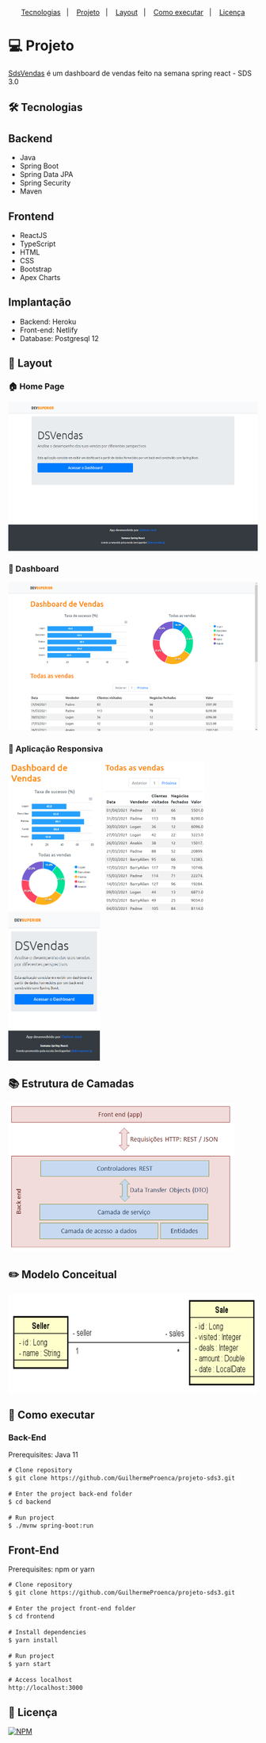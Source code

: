 <p align="center">
  <a href="#-tecnologias">Tecnologias</a>&nbsp;&nbsp;&nbsp;|&nbsp;&nbsp;&nbsp;
  <a href="#-projeto">Projeto</a>&nbsp;&nbsp;&nbsp;|&nbsp;&nbsp;&nbsp;
  <a href="#-layout">Layout</a>&nbsp;&nbsp;&nbsp;|&nbsp;&nbsp;&nbsp;
  <a href="#-como-executar">Como executar</a>&nbsp;&nbsp;&nbsp;|&nbsp;&nbsp;&nbsp;
  <a href="#-licença">Licença</a>
</p>

# 💻 Projeto
[SdsVendas](https://cleilson-sdsvendas.netlify.app) é um dashboard de vendas feito  na semana spring react - SDS 3.0

## 🛠 Tecnologias

## Backend
*  Java
* Spring Boot
* Spring Data JPA
* Spring Security
* Maven

## Frontend
* ReactJS
* TypeScript
* HTML
* CSS
* Bootstrap
* Apex Charts

## Implantação
* Backend: Heroku
* Front-end: Netlify
* Database: Postgresql 12

## 🔖 Layout
### 🏠 Home Page

<img src="https://github.com/cleilsonjose/assets/blob/main/assets/SDSVENDAS/home.png" alt="home"  height="300" />

### 🎯 Dashboard
<img src="https://github.com/cleilsonjose/assets/blob/main/assets/SDSVENDAS/Dashboard.png" alt="dashboard"  height="300" />

### 📱 Aplicação Responsiva

   <img src="https://github.com/cleilsonjose/assets/blob/main/assets/SDSVENDAS/Dashboard-mobile1.png" alt="Dashboard-mobile1" height= "300">

   <img src="https://github.com/cleilsonjose/assets/blob/main/assets/SDSVENDAS/Dashboard-mobile2.png" alt="Dashboard-mobile2" height= "300">

   <img src="https://github.com/cleilsonjose/assets/blob/main/assets/SDSVENDAS/home-mobile.png" alt="home-mobile" height= "300">

  
 ## 📚 Estrutura de Camadas
 <img src="https://github.com/cleilsonjose/assets/blob/main/assets/SDSVENDAS/EstruturadeCamadas%20.png" alt="home-estrutura de camadas" height= "300">
 
 ## ✏️ Modelo Conceitual
 <img src="https://github.com/cleilsonjose/assets/blob/main/assets/SDSVENDAS/modeloconceitual.png" alt="home-mobile" height= "200">

## 🚀 Como executar

### Back-End
Prerequisites: Java 11

```
# Clone repository
$ git clone https://github.com/GuilhermeProenca/projeto-sds3.git

# Enter the project back-end folder
$ cd backend

# Run project
$ ./mvnw spring-boot:run
```

## Front-End
Prerequisites: npm or yarn
```
# Clone repository
$ git clone https://github.com/GuilhermeProenca/projeto-sds3.git

# Enter the project front-end folder
$ cd frontend

# Install dependencies
$ yarn install

# Run project
$ yarn start

# Access localhost
http://localhost:3000
```

## 📄 Licença
[![NPM](https://img.shields.io/npm/l/react)](https://github.com/cleilsonjose/sdsvendas/blob/main/LICENSE)



